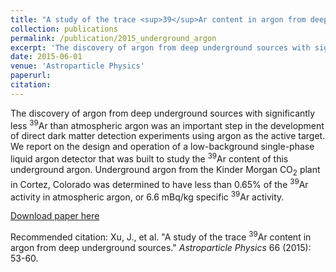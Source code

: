 ```yaml
---
title: "A study of the trace <sup>39</sup>Ar content in argon from deep underground sources."
collection: publications
permalink: /publication/2015_underground_argon
excerpt: 'The discovery of argon from deep underground sources with significantly less <sup>39</sup>Ar than atmospheric argon was an important step in the development of direct dark matter detection experiments using argon as the active target. We report on the design and operation of a low-background single-phase liquid argon detector that was built to study the <sup>39</sup>Ar content of this underground argon. Underground argon from the Kinder Morgan CO<sub>2</sub> plant in Cortez, Colorado was determined to have less than 0.65% of the <sup>39</sup>Ar activity in atmospheric argon, or 6.6 mBq/kg specific <sup>39</sup>Ar activity.'
date: 2015-06-01
venue: 'Astroparticle Physics'
paperurl: 
citation:
---
```

The discovery of argon from deep underground sources with significantly less <sup>39</sup>Ar than atmospheric argon was an important step in the development of direct dark matter detection experiments using argon as the active target. We report on the design and operation of a low-background single-phase liquid argon detector that was built to study the <sup>39</sup>Ar content of this underground argon. Underground argon from the Kinder Morgan CO<sub>2</sub> plant in Cortez, Colorado was determined to have less than 0.65% of the <sup>39</sup>Ar activity in atmospheric argon, or 6.6 mBq/kg specific <sup>39</sup>Ar activity.

[Download paper here](http://www.sciencedirect.com/science/article/pii/S0927650515000043)

Recommended citation: Xu, J., et al. "A study of the trace <sup>39</sup>Ar content in argon from deep underground sources." <i>Astroparticle Physics</i> 66 (2015): 53-60.
